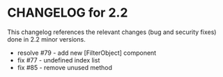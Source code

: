 CHANGELOG for 2.2
=================

This changelog references the relevant changes (bug and security fixes) done
in 2.2 minor versions.

 - resolve #79 - add new [FilterObject] component
 - fix #77 - undefined index list
 - fix #85 - remove unused method
